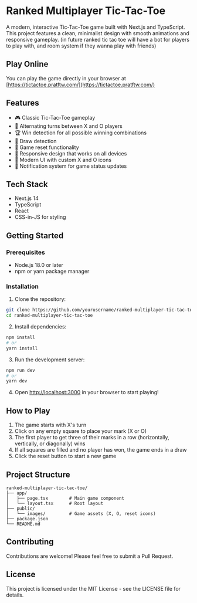 # Ranked Multiplayer Tic-Tac-Toe

A modern, interactive Tic-Tac-Toe game built with Next.js and TypeScript. This project features a clean, minimalist design with smooth animations and responsive gameplay.
(in future ranked tic tac toe will have a bot for players to play with, and room system if they wanna play with friends)

## Play Online

You can play the game directly in your browser at [https://tictactoe.pratftw.com/](https://tictactoe.pratftw.com/)

## Features

- 🎮 Classic Tic-Tac-Toe gameplay
- 🎯 Alternating turns between X and O players
- 🏆 Win detection for all possible winning combinations
- 🤝 Draw detection
- 🔄 Game reset functionality
- 📱 Responsive design that works on all devices
- 🎨 Modern UI with custom X and O icons
- 🔔 Notification system for game status updates

## Tech Stack

- Next.js 14
- TypeScript
- React
- CSS-in-JS for styling

## Getting Started

### Prerequisites

- Node.js 18.0 or later
- npm or yarn package manager

### Installation

1. Clone the repository:

```bash
git clone https://github.com/yourusername/ranked-multiplayer-tic-tac-toe.git
cd ranked-multiplayer-tic-tac-toe
```

2. Install dependencies:

```bash
npm install
# or
yarn install
```

3. Run the development server:

```bash
npm run dev
# or
yarn dev
```

4. Open [http://localhost:3000](http://localhost:3000) in your browser to start playing!

## How to Play

1. The game starts with X's turn
2. Click on any empty square to place your mark (X or O)
3. The first player to get three of their marks in a row (horizontally, vertically, or diagonally) wins
4. If all squares are filled and no player has won, the game ends in a draw
5. Click the reset button to start a new game

## Project Structure

```
ranked-multiplayer-tic-tac-toe/
├── app/
│   ├── page.tsx        # Main game component
│   └── layout.tsx      # Root layout
├── public/
│   └── images/         # Game assets (X, O, reset icons)
├── package.json
└── README.md
```

## Contributing

Contributions are welcome! Please feel free to submit a Pull Request.

## License

This project is licensed under the MIT License - see the LICENSE file for details.

